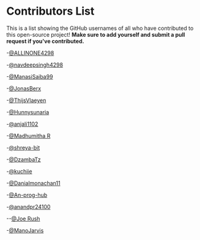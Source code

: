 # Contributors List

This is a list showing the GitHub usernames of all who have contributed to this open-source project! **Make sure to add yourself and submit a pull request if you've contributed.**

-[@ALLINONE4298](https://github.com/ALLINONE4298)

-[@navdeepsingh4298](https://github.com/navdeepsingh4298)

-[@ManasiSaiba99](https://github.com/manasisaiba)

-[@JonasBerx](https://github.com/JonasBerx)

-[@ThijsVlaeyen](https://github.com/ThijsVlaeyen)

-[@Hunnysunaria](https://github.com/Hunnysunaria)

-[@anjali1102](https://github.com/anjali1102)

-[@Madhumitha R](https://github.com/Madhu-ram06)

-[@shreya-bit](https://github.com/shreya-bit)

-[@DzambaTz](https://github.com/DzambaTz)

-[@kuchiie](https://github.com/kuchiie)

-[@Danialmonachan11](https://github.com/Danialmonachan11)

-[@An-prog-hub](https://github.com/An-prog-hub)

-[@anandpr24100](https://github.com/anandpr24100)

--[@Joe Rush](https://github.com/joerush18)

-[@ManoJarvis](https://github.com/ManoJarvis)
